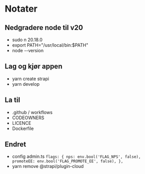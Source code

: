 # Notater

## Nedgradere node til v20

* sudo n 20.18.0
* export PATH="/usr/local/bin:\$PATH"
* node --version

## Lag og kjør appen

- yarn create strapi
- yarn develop

## La til

- .github / workflows
- CODEOWNERS
- LICENCE
- Dockerfile

## Endret

- config admin.ts
`flags: {
nps: env.bool('FLAG_NPS', false),
promoteEE: env.bool('FLAG_PROMOTE_EE', false),
},`
- yarn remove @strapi/plugin-cloud